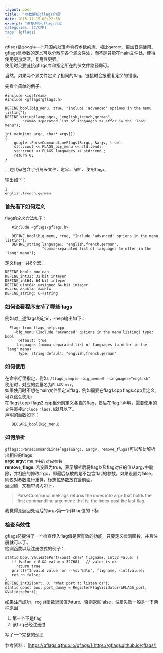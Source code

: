 ```yaml
---
layout: post
title:  "参数解析gflags介绍"
date: 2015-11-15 00:22:58
excerpt: "参数解析gflags介绍
categories: [C/CPP]
tags: [gflags]
---
```



gflags是google一个开源的处理命令行参数的库，相比getopt，更加容易使用。  
gflags里参数的定义可以分散在各个源文件处，而不是只能在main文件处，使得使用更加灵活，复用性更强。  
使用时只要链接gflags库和指定所在的头文件路径即可。  

<!--more-->

当然，如果两个源文件定义了相同的flag，链接时会报重复定义的错误。  

先看个简单的例子:   

```
#include <iostream>
#include <gflags/gflags.h>

DEFINE_bool(big_menu, true, "Include 'advanced' options in the menu listing");
DEFINE_string(languages, "english,french,german",
        "comma-separated list of languages to offer in the 'lang' menu");

int main(int argc, char* argv[])
{
    google::ParseCommandLineFlags(&argc, &argv, true);
    std::cout << FLAGS_big_menu << std::endl;
    std::cout << FLAGS_languages << std::endl;
    return 0;
}
```

上述代码包含了引用头文件、定义、解析、使用flags。

输出如下：  

```
1
english,french,german
```

### 首先看下如何定义

flag的定义方法如下：  

```
   #include <gflags/gflags.h>

   DEFINE_bool(big_menu, true, "Include 'advanced' options in the menu listing");
   DEFINE_string(languages, "english,french,german",
                 "comma-separated list of languages to offer in the 'lang' menu");
```

定义flag一共6个宏：  

```
DEFINE_bool: boolean
DEFINE_int32: 32-bit integer
DEFINE_int64: 64-bit integer
DEFINE_uint64: unsigned 64-bit integer
DEFINE_double: double
DEFINE_string: C++string
```

### 如何查看程序支持了哪些flags
例如对上述flags的定义，-help输出如下：
```
  Flags from flags_help.cpp:
    -big_menu (Include 'advanced' options in the menu listing) type: bool
      default: true
    -languages (comma-separated list of languages to offer in the 'lang' menu)
      type: string default: "english,french,german"
```

### 如何使用
在命令行里指定，例如`./flags_sample -big_menu=0 -languages="english"`  
使用时，对应的变量名为`FLAGS_xxx`。  
如果使用时不想在main文件里定义flag，例如需要在flag1.cpp flags.cpp里定义,可以这么使用:  
在flags1.cpp flags2.cpp里分别定义各自的flag，然后在flag.h声明，需要使用的文件直接`include flags.h`就可以了。  
声明的函数如下：  

```
   DECLARE_bool(big_menu);
```

### 如何解析
`gflags::ParseCommandLineFlags(&argc, &argv, remove_flags)`可以帮助解析出相应的flags  
__argc argv__: main中的对应参数  
__remove\_flags__: 若设置为true，表示解析后将flag以及flag对应的值从argv中删除，并相应的修改argc，即最后存放的是不包含flag的参数。如果设置为false，则仅对参数进行重排，标志位参数放在最前面。   
返回值：文档中说明如下，   
> ParseCommandLineFlags returns the index into argv that holds the first commandline argument: that is, the index past the last flag.  

我觉得是返回处理后的argv第一个非flag值的下标  

### 检查有效性
gflags还提供了一个检查传入flag值是否有效的功能，只要定义检测函数，并且注册就可以了。  
检测函数以及注册方式的例子：  

```
static bool ValidatePort(const char* flagname, int32 value) {
   if (value > 0 && value < 32768)   // value is ok
     return true;
   printf("Invalid value for --%s: %d\n", flagname, (int)value);
   return false;
}
DEFINE_int32(port, 0, "What port to listen on");
static const bool port_dummy = RegisterFlagValidator(&FLAGS_port, &ValidatePort);
```

如果注册成功，regist函数返回值为ture。否则返回false，注册失败一般是一下两种原因：  
1. 第一个不是flag  
2. 该flag已经注册过  

写了一个完整的[例子](https://gist.github.com/yingshin/35a17cc4a6631002d3e0)  

参考资料： 
[https://gflags.github.io/gflags/](https://gflags.github.io/gflags/)
